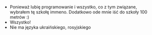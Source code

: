 <ul>
  <li>Ponieważ lubię programowanie i wszystko, co z tym związane, wybrałem tę szkołę immeno. Dodatkowo ode mnie iść do szkoły 100 metrów :)</li>
  <li>Wszystko!</li>
  <li>Nie ma języka ukraińskiego, rosyjskiego</li>
</ul>
